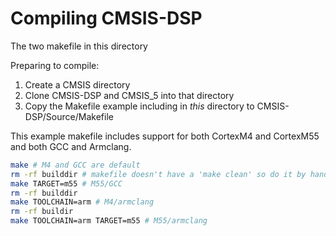 # Compiling CMSIS-DSP
The two makefile in this directory

Preparing to compile:
1. Create a CMSIS directory
1. Clone CMSIS-DSP and CMSIS_5 into that directory
2. Copy the Makefile example including in *this* directory to CMSIS-DSP/Source/Makefile

This example makefile includes support for both CortexM4 and CortexM55 and both GCC and Armclang.

```bash
make # M4 and GCC are default
rm -rf builddir # makefile doesn't have a 'make clean' so do it by hand
make TARGET=m55 # M55/GCC
rm -rf builddir
make TOOLCHAIN=arm # M4/armclang
rm -rf buildir
make TOOLCHAIN=arm TARGET=m55 # M55/armclang
```